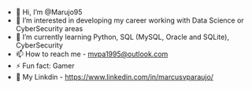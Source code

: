 - 👋 Hi, I’m @Marujo95
- 👀 I’m interested in developing my career working with Data Science or CyberSecurity areas
- 🌱 I’m currently learning Python, SQL (MySQL, Oracle and SQLite), CyberSecurity
- 📫 How to reach me - mvpa1995@outlook.com
- ⚡ Fun fact: Gamer
- 💼 My Linkdin - https://www.linkedin.com/in/marcusvparaujo/
